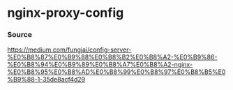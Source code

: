 # nginx-proxy-config


### Source
https://medium.com/fungjai/config-server-%E0%B8%87%E0%B9%88%E0%B8%B2%E0%B8%A2-%E0%B9%86-%E0%B8%94%E0%B9%89%E0%B8%A7%E0%B8%A2-nginx-%E0%B8%95%E0%B8%AD%E0%B8%99%E0%B8%97%E0%B8%B5%E0%B9%88-1-35de8acf4d29
